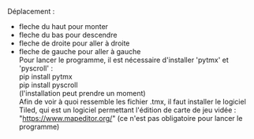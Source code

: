 Déplacement :
* fleche du haut pour monter  
* fleche du bas pour descendre  
* fleche de droite pour aller à droite  
 * fleche de gauche pour aller à gauche  
Pour lancer le programme, il est nécessaire d'installer 'pytmx' et 'pyscroll' :  
pip install pytmx  
pip install pyscroll  
(l'installation peut prendre un moment)  
Afin de voir à quoi ressemble les fichier .tmx, il faut installer le logiciel Tiled, qui est un logiciel permettant l'édition de carte de jeu vidée : "https://www.mapeditor.org/" (ce n'est pas obligatoire pour lancer le programme)
